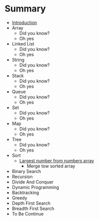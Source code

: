 # Summary

* [Introduction](README.md)
* Array
   * Did you know?
   * Oh yes
* Linked List
   * Did you know?
   * Oh yes
* String
   * Did you know?
   * Oh yes
* Stack
   * Did you know?
   * Oh yes
* Queue
   * Did you know?
   * Oh yes
* Set
   * Did you know?
   * Oh yes
* Map
   * Did you know?
   * Oh yes
* Tree
   * Did you know?
   * Oh yes
* Sort
   * [Largest number from numbers array](sort/largest_number_from_numbers_array.md)
       * Merge tow sorted array
* Binary Search
* Recursion
* Divide And Conquer
* Dynamic Programming
* Backtracking
* Greedy
* Depth First Search
* Breadth First Search
* To Be Continue

